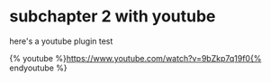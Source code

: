 # subchapter 2 with youtube

here's a youtube plugin test

{% youtube %}https://www.youtube.com/watch?v=9bZkp7q19f0{% endyoutube %}


